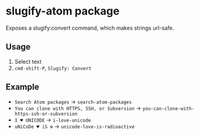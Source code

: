 # slugify-atom package

Exposes a slugify:convert command, which makes strings url-safe.

## Usage
1. Select text
2. `cmd-shift-P`, `Slugify: Convert`


## Example

* `Search Atom packages` -> `search-atom-packages`
* `You can clone with HTTPS, SSH, or Subversion` -> `you-can-clone-with-https-ssh-or-subversion`
* `I ♥ UNICODE` -> `i-love-unicode`
* `uNiCoDe ♥ iS ☢` -> `unicode-love-is-radioactive`
